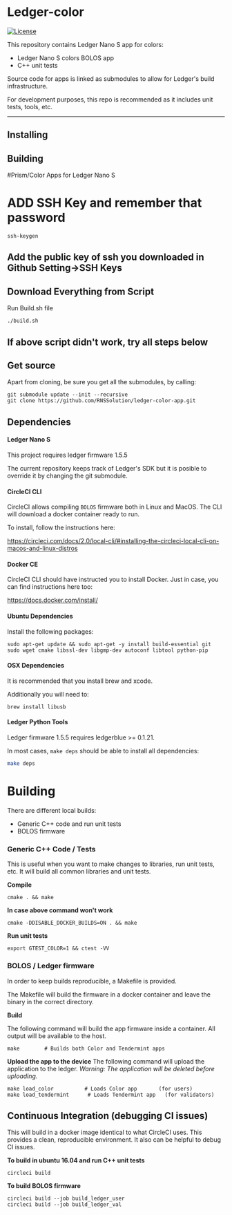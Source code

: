# Ledger-color
[![License](https://img.shields.io/badge/License-Apache%202.0-blue.svg)](https://opensource.org/licenses/Apache-2.0)

This repository contains Ledger Nano S app for colors:

- Ledger Nano S colors BOLOS app
- C++ unit tests

Source code for apps is linked as submodules to allow for Ledger's build infrastructure.

For development purposes, this repo is recommended as it includes unit tests, tools, etc.  

---------------------

## Installing

## Building
#Prism/Color Apps for Ledger Nano S
# ADD SSH Key and remember that password
```
ssh-keygen
```

## Add the public key of ssh you downloaded in Github Setting->SSH Keys

## Download Everything from Script
Run Build.sh file
```
./build.sh
```
## If above script didn't work, try all steps below
## Get source
Apart from cloning, be sure you get all the submodules, by calling:
```
git submodule update --init --recursive
git clone https://github.com/RNSSolution/ledger-color-app.git
```

## Dependencies

#### Ledger Nano S

This project requires ledger firmware 1.5.5

The current repository keeps track of Ledger's SDK but it is posible to override it by changing the git submodule.

#### CircleCI CLI

CircleCI allows compiling `BOLOS` firmware both in Linux and MacOS. The CLI will download a docker container ready to run.

To install, follow the instructions here:

https://circleci.com/docs/2.0/local-cli/#installing-the-circleci-local-cli-on-macos-and-linux-distros

#### Docker CE

CircleCI CLI should have instructed you to install Docker. Just in case, you can find instructions here too:

https://docs.docker.com/install/


#### Ubuntu Dependencies
Install the following packages:
```
sudo apt-get update && sudo apt-get -y install build-essential git sudo wget cmake libssl-dev libgmp-dev autoconf libtool python-pip
```

#### OSX Dependencies
It is recommended that you install brew and xcode. 

Additionally you will need to:


```
brew install libusb
```

#### Ledger Python Tools

Ledger firmware 1.5.5 requires ledgerblue >= 0.1.21. 

In most cases, `make deps` should be able to install all dependencies: 

```bash
make deps
```

# Building
There are different local builds:

 - Generic C++ code and run unit tests
 - BOLOS firmware

### Generic C++ Code / Tests

This is useful when you want to make changes to libraries, run unit tests, etc. It will build all common libraries and unit tests.

**Compile**
```
cmake . && make
```
**In case above command won't work**
```
cmake -DDISABLE_DOCKER_BUILDS=ON . && make
```
**Run unit tests**
```
export GTEST_COLOR=1 && ctest -VV
```

### BOLOS / Ledger firmware
In order to keep builds reproducible, a Makefile is provided.

The Makefile will build the firmware in a docker container and leave the binary in the correct directory.

**Build**

The following command will build the app firmware inside a container. All output will be available to the host.
```
make        # Builds both Color and Tendermint apps
```

**Upload the app to the device**
The following command will upload the application to the ledger. _Warning: The application will be deleted before uploading._
```
make load_color          # Loads Color app       (for users)
make load_tendermint      # Loads Tendermint app   (for validators)
```

## Continuous Integration (debugging CI issues)
This will build in a docker image identical to what CircleCI uses. This provides a clean, reproducible environment. It also can be helpful to debug CI issues.

**To build in ubuntu 16.04 and run C++ unit tests**
```
circleci build
```

**To build BOLOS firmware**
```
circleci build --job build_ledger_user
circleci build --job build_ledger_val
```

